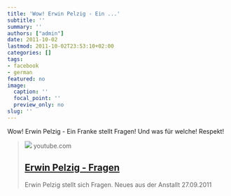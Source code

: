 ```yaml
---
title: 'Wow! Erwin Pelzig - Ein ...'
subtitle: ''
summary: ''
authors: ["admin"]
date: 2011-10-02
lastmod: 2011-10-02T23:53:10+02:00
categories: []
tags:
- facebook
- german
featured: no
image:
  caption: ''
  focal_point: ''
  preview_only: no
slug: ''
---
```

Wow! Erwin Pelzig - Ein Franke stellt Fragen! Und was für welche! Respekt! 
> [![](https://i.ytimg.com/vi/7s1-sD9449c/hqdefault.jpg)](http://www.youtube.com/watch?v=7s1-sD9449c)
> youtube.com
> ## [Erwin Pelzig - Fragen](http://www.youtube.com/watch?v=7s1-sD9449c)
>
>Erwin Pelzig stellt sich Fragen. Neues aus der Anstallt 27.09.2011


